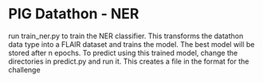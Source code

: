 # PIG Datathon - NER

run train_ner.py to train the NER classifier.
This transforms the datathon data type into a FLAIR dataset and trains the model. The best model will be stored after n epochs.
To predict using this trained model, change the directories in predict.py and run it. This creates a file in the format for the challenge

